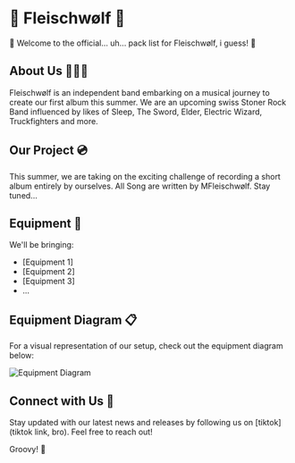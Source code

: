 # 🥦 Fleischwølf 🍖

🎸 Welcome to the official... uh... pack list for Fleischwølf, i guess! 💼

## About Us 🧛🤡🤠

Fleischwølf is an independent band embarking on a musical journey to create our first album this summer. We are an upcoming swiss Stoner Rock Band influenced by likes of Sleep, The Sword, Elder, Electric Wizard, Truckfighters and more.

## Our Project 💿

This summer, we are taking on the exciting challenge of recording a short album entirely by ourselves. All Song are written by MFleischwølf. Stay tuned...

## Equipment 🎸

We'll be bringing:

- [Equipment 1]
- [Equipment 2]
- [Equipment 3]
- ...

## Equipment Diagram 📋

For a visual representation of our setup, check out the equipment diagram below:

![Equipment Diagram](link/to/diagram/image)

## Connect with Us 🔗

Stay updated with our latest news and releases by following us on [tiktok](tiktok link, bro). Feel free to reach out!

Groovy! 🎵
